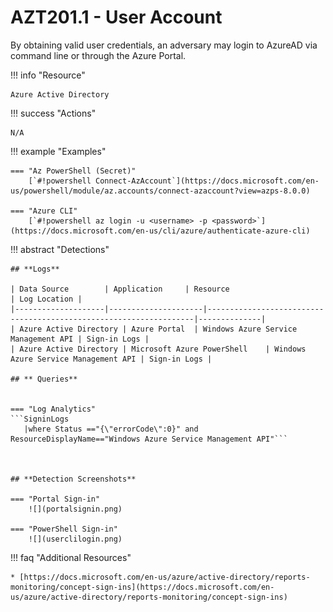# AZT201.1 - User Account

By obtaining valid user credentials, an adversary may login to AzureAD via command line or through the Azure Portal. 

!!! info "Resource" 

	Azure Active Directory

!!! success "Actions"

	N/A

!!! example "Examples"

    === "Az PowerShell (Secret)"
		[`#!powershell Connect-AzAccount`](https://docs.microsoft.com/en-us/powershell/module/az.accounts/connect-azaccount?view=azps-8.0.0)
		
    === "Azure CLI"
		[`#!powershell az login -u <username> -p <password>`](https://docs.microsoft.com/en-us/cli/azure/authenticate-azure-cli)
		
!!! abstract "Detections"

	## **Logs**

	| Data Source        | Application     | Resource                                                            | Log Location |
	|--------------------|---------------------|-------------------------------------------------------------------|--------------|
	| Azure Active Directory | Azure Portal	 | Windows Azure Service Management API	| Sign-in Logs |
	| Azure Active Directory | Microsoft Azure PowerShell	 | Windows Azure Service Management API	| Sign-in Logs |
	
	## ** Queries**

	
	=== "Log Analytics"
	```SigninLogs 
	   |where Status =="{\"errorCode\":0}" and ResourceDisplayName=="Windows Azure Service Management API"```
	
	

	## **Detection Screenshots**
    
    === "Portal Sign-in"
		![](portalsignin.png)
			
	=== "PowerShell Sign-in"
		![](userclilogin.png)

!!! faq "Additional Resources"

	* [https://docs.microsoft.com/en-us/azure/active-directory/reports-monitoring/concept-sign-ins](https://docs.microsoft.com/en-us/azure/active-directory/reports-monitoring/concept-sign-ins)
